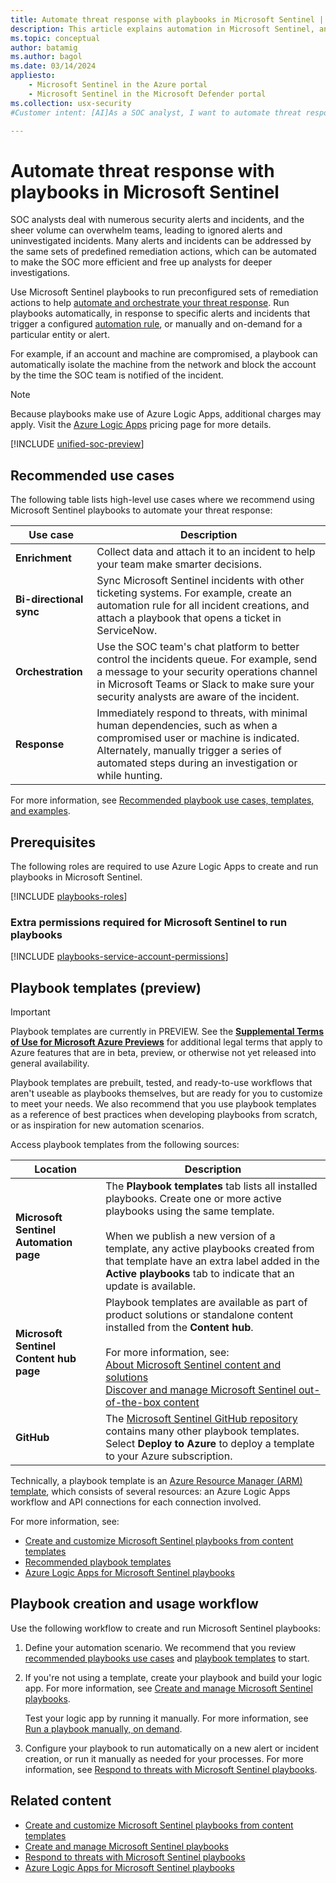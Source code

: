 ```yaml
---
title: Automate threat response with playbooks in Microsoft Sentinel | Microsoft Docs
description: This article explains automation in Microsoft Sentinel, and shows how to use playbooks to automate threat prevention and response.
ms.topic: conceptual
author: batamig
ms.author: bagol
ms.date: 03/14/2024
appliesto:
    - Microsoft Sentinel in the Azure portal
    - Microsoft Sentinel in the Microsoft Defender portal
ms.collection: usx-security
#Customer intent: [AI]As a SOC analyst, I want to automate threat response using playbooks so that I can efficiently manage security alerts and incidents, reducing manual intervention and focusing on deeper investigations.

---
```


# Automate threat response with playbooks in Microsoft Sentinel

SOC analysts deal with numerous security alerts and incidents, and the sheer volume can overwhelm teams, leading to ignored alerts and uninvestigated incidents. Many alerts and incidents can be addressed by the same sets of predefined remediation actions, which can be automated to make the SOC more efficient and free up analysts for deeper investigations.

Use Microsoft Sentinel playbooks to run preconfigured sets of remediation actions to help [automate and orchestrate your threat response](tutorial-respond-threats-playbook.md). Run playbooks automatically, in response to specific alerts and incidents that trigger a configured [automation rule](../automate-incident-handling-with-automation-rules.md), or manually and on-demand for a particular entity or alert.

For example, if an account and machine are compromised, a playbook can automatically isolate the machine from the network and block the account by the time the SOC team is notified of the incident.

> [!NOTE]
> Because playbooks make use of Azure Logic Apps, additional charges may apply. Visit the [Azure Logic Apps](https://azure.microsoft.com/pricing/details/logic-apps/) pricing page for more details.

[!INCLUDE [unified-soc-preview](../includes/unified-soc-preview.md)]

## Recommended use cases

The following table lists high-level use cases where we recommend using Microsoft Sentinel playbooks to automate your threat response:

|Use case  |Description  |
|---------|---------|
|**Enrichment**     |    Collect data and attach it to an incident to help your team make smarter decisions.   |
|**Bi-directional sync**     | Sync Microsoft Sentinel incidents with other ticketing systems. For example, create an automation rule for all incident creations, and attach a playbook that opens a ticket in ServiceNow.        |
|**Orchestration**     | Use the SOC team's chat platform to better control the incidents queue. For example, send a message to your security operations channel in Microsoft Teams or Slack to make sure your security analysts are aware of the incident.      |
|**Response**     |  Immediately respond to threats, with minimal human dependencies, such as when a compromised user or machine is indicated. Alternately, manually trigger a series of automated steps during an investigation or while hunting.     |

For more information, see [Recommended playbook use cases, templates, and examples](playbook-recommendations.md).

## Prerequisites

The following roles are required to use Azure Logic Apps to create and run playbooks in Microsoft Sentinel.

[!INCLUDE [playbooks-roles](../includes/playbooks-roles.md)]

### Extra permissions required for Microsoft Sentinel to run playbooks

[!INCLUDE [playbooks-service-account-permissions](../includes/playbooks-service-account-permissions.md)]

## Playbook templates (preview)

> [!IMPORTANT]
> Playbook templates are currently in PREVIEW. See the **[Supplemental Terms of Use for Microsoft Azure Previews](https://azure.microsoft.com/support/legal/preview-supplemental-terms/)** for additional legal terms that apply to Azure features that are in beta, preview, or otherwise not yet released into general availability.

Playbook templates are prebuilt, tested, and ready-to-use workflows that aren't useable as playbooks themselves, but are ready for you to customize to meet your needs. We also recommend that you use playbook templates as a reference of best practices when developing playbooks from scratch, or as inspiration for new automation scenarios.

Access playbook templates from the following sources:

|Location  |Description  |
|---------|---------|
|**Microsoft Sentinel Automation page**     |  The **Playbook templates** tab lists all installed playbooks. Create one or more active playbooks using the same template.  <br><br>When we publish a new version of a template, any active playbooks created from that template have an extra label added in the **Active playbooks** tab to indicate that an update is available.    |
|**Microsoft Sentinel Content hub page**     |   Playbook templates are available as part of product solutions or standalone content installed from the **Content hub**.  <br><br>For more information, see: <br> [About Microsoft Sentinel content and solutions](../sentinel-solutions.md) <br>[Discover and manage Microsoft Sentinel out-of-the-box content](../sentinel-solutions-deploy.md)|
|**GitHub**     |    The [Microsoft Sentinel GitHub repository](https://github.com/Azure/Azure-Sentinel/tree/master/Playbooks) contains many other playbook templates. Select **Deploy to Azure** to deploy a template to your Azure subscription.|

Technically, a playbook template is an [Azure Resource Manager (ARM) template](/azure/azure-resource-manager/templates/), which consists of several resources: an Azure Logic Apps workflow and API connections for each connection involved.

For more information, see:

- [Create and customize Microsoft Sentinel playbooks from content templates](use-playbook-templates.md)
- [Recommended playbook templates](playbook-recommendations.md#recommended-playbook-templates)
- [Azure Logic Apps for Microsoft Sentinel playbooks](logic-apps-playbooks.md)

## Playbook creation and usage workflow

Use the following workflow to create and run Microsoft Sentinel playbooks:

1. Define your automation scenario. We recommend that you review [recommended playbooks use cases](playbook-recommendations.md#recommended-playbook-use-cases) and [playbook templates](playbook-recommendations.md#recommended-playbook-templates) to start.

1. If you're not using a template, create your playbook and build your logic app. For more information, see [Create and manage Microsoft Sentinel playbooks](create-playbooks.md).

    Test your logic app by running it manually. For more information, see [Run a playbook manually, on demand](run-playbooks.md#run-a-playbook-manually-on-demand).

1. Configure your playbook to run automatically on a new alert or incident creation, or run it manually as needed for your processes. For more information, see [Respond to threats with Microsoft Sentinel playbooks](run-playbooks.md).

## Related content

- [Create and customize Microsoft Sentinel playbooks from content templates](use-playbook-templates.md)
- [Create and manage Microsoft Sentinel playbooks](create-playbooks.md)
- [Respond to threats with Microsoft Sentinel playbooks](run-playbooks.md)
- [Azure Logic Apps for Microsoft Sentinel playbooks](logic-apps-playbooks.md)
